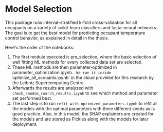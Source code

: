 # Model Selection

This package runs interval-stratified k-fold cross-validation for all occupants on a 
variety of scikit-learn classifiers and fastai neural networks. The goal is to get the 
best model for predicting occupant temperature control behavior, as explained in detail 
in the thesis.

Here's the order of the notebooks:
1. The first module executed is pre_selection, where the basic selection of well fitting 
ML methods for every collected data set are selected. 
2. These ML methods are then 
parameter-optimized in parameter_optimization.ipynb`. We ran it inside 
`optimize_all_occuants.ipynb` in the cloud provided for this research by the
Leibniz Supercomputing Centre.
3. Afterwards the results are analyzed with `check_random_search_results.ipynb` to see
which method and parameter set performed best.
4. The last step is to run `refit_with_optimized_parameters.ipynb` to refit all the 
models with the optimal parameters with three different seeds as is good practice. Also, 
in this model, the SHAP explainers are created for the models and are stored as Pickles 
along with the models for later deployment.
